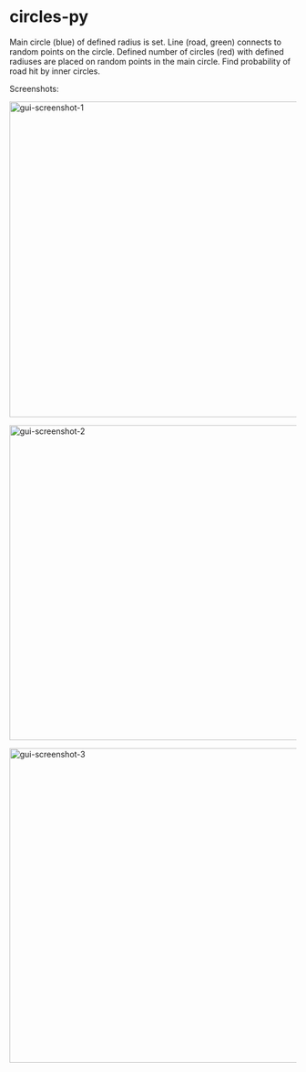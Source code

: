 # circles-py

<p>Main circle (blue) of defined radius is set. Line (road, green) connects to random points on the circle. Defined number of circles (red) with defined radiuses are placed on random points in the main circle.
Find probability of road hit by inner circles.</p>

<p>Screenshots:</p>

<a data-flickr-embed="true" href="https://www.flickr.com/photos/197052252@N02/52538117210/in/dateposted-public/" title="gui-screenshot-1"><img src="https://live.staticflickr.com/65535/52538117210_d7f6d7c608_z.jpg" width="640" height="554" alt="gui-screenshot-1"></a>

<a data-flickr-embed="true" href="https://www.flickr.com/photos/197052252@N02/52537933794/in/dateposted-public/" title="gui-screenshot-2"><img src="https://live.staticflickr.com/65535/52537933794_212a75f765_z.jpg" width="640" height="553" alt="gui-screenshot-2"></a>

<a data-flickr-embed="true" href="https://www.flickr.com/photos/197052252@N02/52537178892/in/dateposted-public/" title="gui-screenshot-3"><img src="https://live.staticflickr.com/65535/52537178892_1c64b51bb4_z.jpg" width="640" height="552" alt="gui-screenshot-3"></a>
